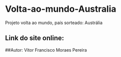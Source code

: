 # Volta-ao-mundo-Australia
Projeto volta ao mundo, país sorteado: Austrália

## Link do site online:


##Autor:
Vitor Francisco Moraes Pereira
